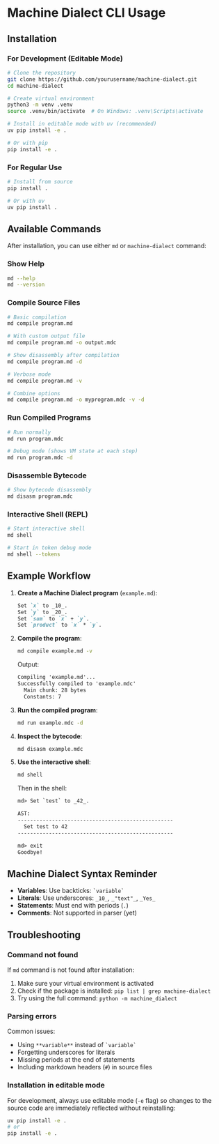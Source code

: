 # Machine Dialect CLI Usage

## Installation

### For Development (Editable Mode)

```bash
# Clone the repository
git clone https://github.com/yourusername/machine-dialect.git
cd machine-dialect

# Create virtual environment
python3 -m venv .venv
source .venv/bin/activate  # On Windows: .venv\Scripts\activate

# Install in editable mode with uv (recommended)
uv pip install -e .

# Or with pip
pip install -e .
```

### For Regular Use

```bash
# Install from source
pip install .

# Or with uv
uv pip install .
```

## Available Commands

After installation, you can use either `md` or `machine-dialect` command:

### Show Help

```bash
md --help
md --version
```

### Compile Source Files

```bash
# Basic compilation
md compile program.md

# With custom output file
md compile program.md -o output.mdc

# Show disassembly after compilation
md compile program.md -d

# Verbose mode
md compile program.md -v

# Combine options
md compile program.md -o myprogram.mdc -v -d
```

### Run Compiled Programs

```bash
# Run normally
md run program.mdc

# Debug mode (shows VM state at each step)
md run program.mdc -d
```

### Disassemble Bytecode

```bash
# Show bytecode disassembly
md disasm program.mdc
```

### Interactive Shell (REPL)

```bash
# Start interactive shell
md shell

# Start in token debug mode
md shell --tokens
```

## Example Workflow

1. **Create a Machine Dialect program** (`example.md`):

   ```markdown
   Set `x` to _10_.
   Set `y` to _20_.
   Set `sum` to `x` + `y`.
   Set `product` to `x` * `y`.
   ```

1. **Compile the program**:

   ```bash
   md compile example.md -v
   ```

   Output:

   ```txt
   Compiling 'example.md'...
   Successfully compiled to 'example.mdc'
     Main chunk: 28 bytes
     Constants: 7
   ```

1. **Run the compiled program**:

   ```bash
   md run example.mdc -d
   ```

1. **Inspect the bytecode**:

   ```bash
   md disasm example.mdc
   ```

1. **Use the interactive shell**:

   ```bash
   md shell
   ```

   Then in the shell:

   ```txt
   md> Set `test` to _42_.

   AST:
   --------------------------------------------------
     Set test to 42
   --------------------------------------------------

   md> exit
   Goodbye!
   ```

## Machine Dialect Syntax Reminder

- **Variables**: Use backticks: `` `variable` ``
- **Literals**: Use underscores: `_10_`, `_"text"_`, `_Yes_`
- **Statements**: Must end with periods (`.`)
- **Comments**: Not supported in parser (yet)

## Troubleshooting

### Command not found

If `md` command is not found after installation:

1. Make sure your virtual environment is activated
1. Check if the package is installed: `pip list | grep machine-dialect`
1. Try using the full command: `python -m machine_dialect`

### Parsing errors

Common issues:

- Using `**variable**` instead of `` `variable` ``
- Forgetting underscores for literals
- Missing periods at the end of statements
- Including markdown headers (`#`) in source files

### Installation in editable mode

For development, always use editable mode (`-e` flag) so changes to the source code are immediately
reflected without reinstalling:

```bash
uv pip install -e .
# or
pip install -e .
```
